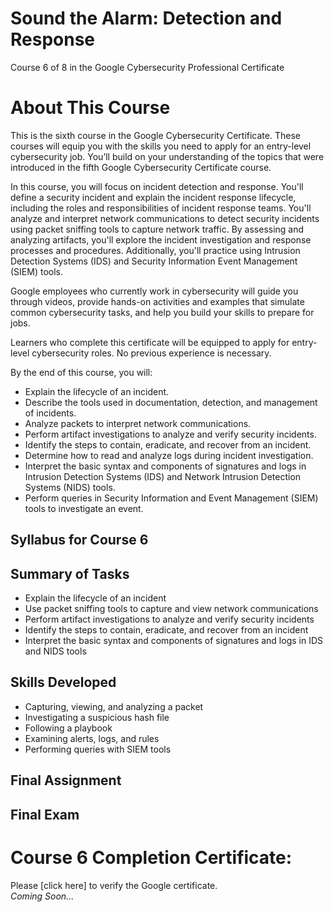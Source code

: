 # Sound the Alarm: Detection and Response
Course 6 of 8 in the Google Cybersecurity Professional Certificate
# About This Course
This is the sixth course in the Google Cybersecurity Certificate. These courses will equip you with the skills you need to apply for an entry-level cybersecurity job. You’ll build on your understanding of the topics that were introduced in the fifth Google Cybersecurity Certificate course.

In this course, you will focus on incident detection and response. You'll define a security incident and explain the incident response lifecycle, including the roles and responsibilities of incident response teams. You'll analyze and interpret network communications to detect security incidents using packet sniffing tools to capture network traffic. By assessing and analyzing artifacts, you'll explore the incident investigation and response processes and procedures. Additionally, you'll practice using Intrusion Detection Systems (IDS) and Security Information Event Management (SIEM) tools.

Google employees who currently work in cybersecurity will guide you through videos, provide hands-on activities and examples that simulate common cybersecurity tasks, and help you build your skills to prepare for jobs. 

Learners who complete this certificate will be equipped to apply for entry-level cybersecurity roles. No previous experience is necessary.

By the end of this course, you will: 
- Explain the lifecycle of an incident.
- Describe the tools used in documentation, detection, and management of incidents.
- Analyze packets to interpret network communications.
- Perform artifact investigations to analyze and verify security incidents.
- Identify the steps to contain, eradicate, and recover from an incident.
- Determine how to read and analyze logs during incident investigation.
- Interpret the basic syntax and components of signatures and logs in Intrusion Detection Systems (IDS) and Network Intrusion Detection Systems (NIDS) tools.
- Perform queries in Security Information and Event Management (SIEM) tools to investigate an event.

## Syllabus for Course 6
## Summary of Tasks
- Explain the lifecycle of an incident
- Use packet sniffing tools to capture and view network communications
- Perform artifact investigations to analyze and verify security incidents
- Identify the steps to contain, eradicate, and recover from an incident
- Interpret the basic syntax and components of signatures and logs in IDS and NIDS tools
## Skills Developed
- Capturing, viewing, and analyzing a packet
- Investigating a suspicious hash file
- Following a playbook
- Examining alerts, logs, and rules
- Performing queries with SIEM tools
## Final Assignment
## Final Exam
# Course 6 Completion Certificate:
Please [click here] to verify the Google certificate. <br>
*Coming Soon...*

